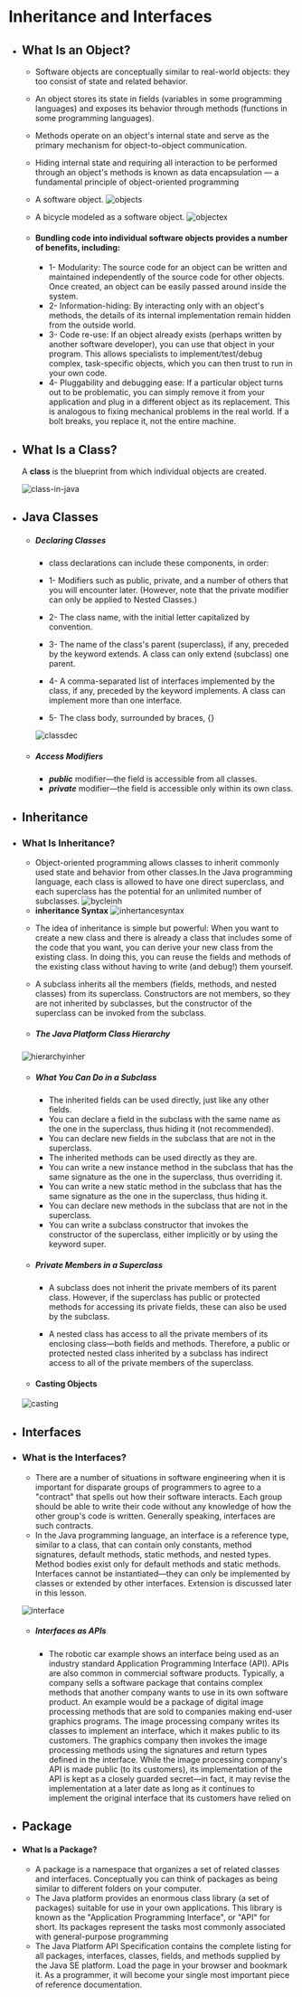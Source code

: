 # Inheritance and Interfaces
* ## What Is an Object?
    - Software objects are conceptually similar to real-world objects: they too consist of state and related behavior. 
    - An object stores its state in fields (variables in some programming languages) and exposes its behavior through methods (functions in some programming languages). 
    - Methods operate on an object's internal state and serve as the primary mechanism for object-to-object communication. 
    - Hiding internal state and requiring all interaction to be performed through an object's methods is known as data encapsulation — a fundamental principle of object-oriented programming
    - A software object.
    ![objects](https://docs.oracle.com/javase/tutorial/figures/java/concepts-object.gif)
            
    - A bicycle modeled as a software object.
    ![objectex](https://docs.oracle.com/javase/tutorial/figures/java/concepts-bicycleObject.gif)

    - #### Bundling code into individual software objects provides a number of benefits, including:

        - 1- Modularity: The source code for an object can be written and maintained independently of the source code for other objects. Once created, an object can be easily passed around inside the system.
        - 2- Information-hiding: By interacting only with an object's methods, the details of its internal implementation remain hidden from the outside world.
        - 3- Code re-use: If an object already exists (perhaps written by another software developer), you can use that object in your program. This allows specialists to implement/test/debug complex, task-specific objects, which you can then trust to run in your own code.
        - 4- Pluggability and debugging ease: If a particular object turns out to be problematic, you can simply remove it from your application and plug in a different object as its replacement. This is analogous to fixing mechanical problems in the real world. If a bolt breaks, you replace it, not the entire machine.

* ## What Is a Class?
    A **class** is the blueprint from which individual objects are created.

    ![class-in-java](https://www.w3resource.com/w3r_images/jave-static-class-image.png)

* ## Java Classes
    * ##### Declaring Classes
        - class declarations can include these components, in order:

        - 1- Modifiers such as public, private, and a number of others that you will encounter later. (However, note that the private modifier can only be applied to Nested Classes.)
        - 2- The class name, with the initial letter capitalized by convention.
        - 3- The name of the class's parent (superclass), if any, preceded by the keyword extends. A class can only extend (subclass) one parent.
        - 4- A comma-separated list of interfaces implemented by the class, if any, preceded by the keyword implements. A class can implement more than one interface.
        - 5- The class body, surrounded by braces, {}

        ![classdec](https://i.ytimg.com/vi/i8VwdGMQDp8/maxresdefault.jpg)

    * ##### Access Modifiers
        - ***public*** modifier—the field is accessible from all classes.
        - ***private*** modifier—the field is accessible only within its own class.
* ## Inheritance 
* ### What Is Inheritance?
    - Object-oriented programming allows classes to inherit commonly used state and behavior from other classes.In the Java programming language, each class is allowed to have one direct superclass, and each superclass has the potential for an unlimited number of subclasses.
    ![bycleinh](https://docs.oracle.com/javase/tutorial/figures/java/concepts-bikeHierarchy.gif)

    *  **inheritance Syntax**
    ![inhertancesyntax](https://encrypted-tbn0.gstatic.com/images?q=tbn:ANd9GcRSLl-frUwuwdBVWQGVUrCeD7GfZ7wbppuwWQ&usqp=CAU)

    - The idea of inheritance is simple but powerful: When you want to create a new class and there is already a class that includes some of the code that you want, you can derive your new class from the existing class. In doing this, you can reuse the fields and methods of the existing class without having to write (and debug!) them yourself.

    - A subclass inherits all the members (fields, methods, and nested classes) from its superclass. Constructors are not members, so they are not inherited by subclasses, but the constructor of the superclass can be invoked from the subclass.

    - ##### The Java Platform Class Hierarchy
    ![hierarchyinher](https://docs.oracle.com/javase/tutorial/figures/java/classes-object.gif)

    - ##### What You Can Do in a Subclass
        - The inherited fields can be used directly, just like any other fields.
        - You can declare a field in the subclass with the same name as the one in the superclass, thus hiding it (not recommended).
        - You can declare new fields in the subclass that are not in the superclass.
        - The inherited methods can be used directly as they are.
        - You can write a new instance method in the subclass that has the same signature as the one in the superclass, thus overriding it.
        - You can write a new static method in the subclass that has the same signature as the one in the superclass, thus hiding it.
        - You can declare new methods in the subclass that are not in the superclass.
        - You can write a subclass constructor that invokes the constructor of the superclass, either implicitly or by using the keyword super.

    - ##### Private Members in a Superclass
        - A subclass does not inherit the private members of its parent class. However, if the superclass has public or protected methods for accessing its private fields, these can also be used by the subclass.

        - A nested class has access to all the private members of its enclosing class—both fields and methods. Therefore, a public or protected nested class inherited by a subclass has indirect access to all of the private members of the superclass.

    - #### Casting Objects
    ![casting](https://media.geeksforgeeks.org/wp-content/uploads/20210119153851/UpcastingVsDowncasting.jpg)


* ## Interfaces
* ### What is the Interfaces?
    - There are a number of situations in software engineering when it is important for disparate groups of programmers to agree to a "contract" that spells out how their software interacts. Each group should be able to write their code without any knowledge of how the other group's code is written. Generally speaking, interfaces are such contracts.
    - In the Java programming language, an interface is a reference type, similar to a class, that can contain only constants, method signatures, default methods, static methods, and nested types. Method bodies exist only for default methods and static methods. Interfaces cannot be instantiated—they can only be implemented by classes or extended by other interfaces. Extension is discussed later in this lesson.

    ![interface](https://appdividend.com/wp-content/uploads/2019/05/How-to-implement-Java-Interface.png)

    - ##### Interfaces as APIs
        - The robotic car example shows an interface being used as an industry standard Application Programming Interface (API). APIs are also common in commercial software products. Typically, a company sells a software package that contains complex methods that another company wants to use in its own software product. An example would be a package of digital image processing methods that are sold to companies making end-user graphics programs. The image processing company writes its classes to implement an interface, which it makes public to its customers. The graphics company then invokes the image processing methods using the signatures and return types defined in the interface. While the image processing company's API is made public (to its customers), its implementation of the API is kept as a closely guarded secret—in fact, it may revise the implementation at a later date as long as it continues to implement the original interface that its customers have relied on

* ## Package
* #### What Is a Package?
    - A package is a namespace that organizes a set of related classes and interfaces. Conceptually you can think of packages as being similar to different folders on your computer.
    - The Java platform provides an enormous class library (a set of packages) suitable for use in your own applications. This library is known as the "Application Programming Interface", or "API" for short. Its packages represent the tasks most commonly associated with general-purpose programming
    - The Java Platform API Specification contains the complete listing for all packages, interfaces, classes, fields, and methods supplied by the Java SE platform. Load the page in your browser and bookmark it. As a programmer, it will become your single most important piece of reference documentation.
